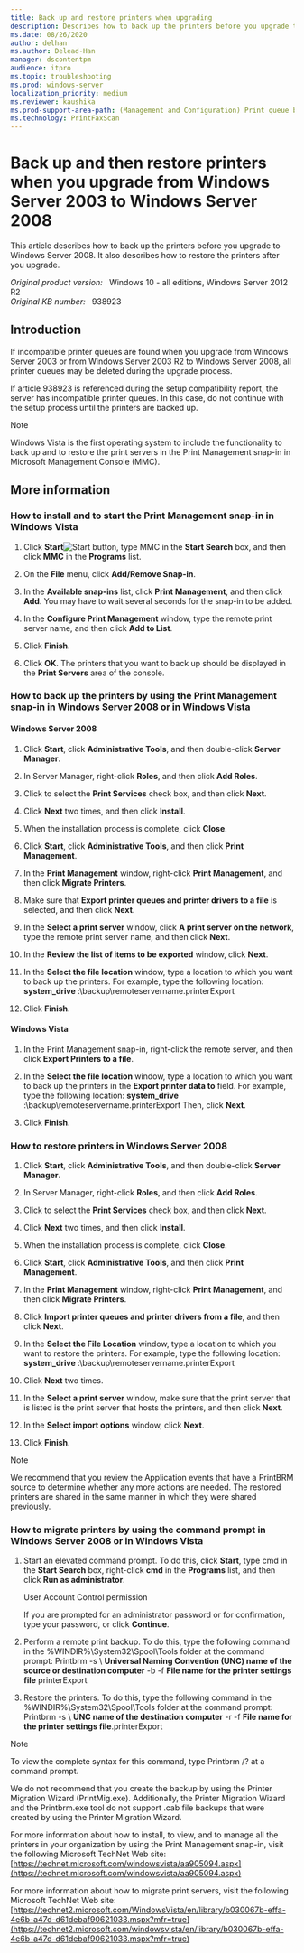 ```yaml
---
title: Back up and restore printers when upgrading
description: Describes how to back up the printers before you upgrade to Windows Server 2008 and then restore the printers when the upgrade process is complete.
ms.date: 08/26/2020
author: delhan
ms.author: Delead-Han
manager: dscontentpm
audience: itpro
ms.topic: troubleshooting
ms.prod: windows-server
localization_priority: medium
ms.reviewer: kaushika
ms.prod-support-area-path: (Management and Configuration) Print queue backup and migration
ms.technology: PrintFaxScan
---
```

# Back up and then restore printers when you upgrade from Windows Server 2003 to Windows Server 2008

This article describes how to back up the printers before you upgrade to Windows Server 2008. It also describes how to restore the printers after you upgrade.

_Original product version:_ &nbsp; Windows 10 - all editions, Windows Server 2012 R2  
_Original KB number:_ &nbsp; 938923

## Introduction

If incompatible printer queues are found when you upgrade from Windows Server 2003 or from Windows Server 2003 R2 to Windows Server 2008, all printer queues may be deleted during the upgrade process.

If article 938923 is referenced during the setup compatibility report, the server has incompatible printer queues. In this case, do not continue with the setup process until the printers are backed up.

> [!NOTE]
> Windows Vista is the first operating system to include the functionality to back up and to restore the print servers in the Print Management snap-in in Microsoft Management Console (MMC).

## More information

### How to install and to start the Print Management snap-in in Windows Vista


1. Click **Start**![Start button ](/media/vistastartbutton.jpg), type MMC in the **Start Search** box, and then click **MMC** in the **Programs** list.
2. On the **File** menu, click **Add/Remove Snap-in**.

3. In the **Available snap-ins** list, click **Print Management**, and then click **Add**. You may have to wait several seconds for the snap-in to be added.

4. In the **Configure Print Management** window, type the remote print server name, and then click **Add to List**.
5. Click **Finish**.

6. Click **OK**. The printers that you want to back up should be displayed in the **Print Servers** area of the console.

### How to back up the printers by using the Print Management snap-in in Windows Server 2008 or in Windows Vista

#### Windows Server 2008


1. Click **Start**, click **Administrative Tools**, and then double-click **Server Manager**.

2. In Server Manager, right-click **Roles**, and then click **Add Roles**.

3. Click to select the **Print Services** check box, and then click **Next**.

4. Click **Next** two times, and then click **Install**.

5. When the installation process is complete, click **Close**.

6. Click **Start**, click **Administrative Tools**, and then click **Print Management**.

7. In the **Print Management** window, right-click **Print Management**, and then click **Migrate Printers**.

8. Make sure that **Export printer queues and printer drivers to a file** is selected, and then click **Next**.
9. In the **Select a print server** window, click **A print server on the network**, type the remote print server name, and then click **Next**.

10. In the **Review the list of items to be exported** window, click **Next**.

11. In the **Select the file location** window, type a location to which you want to back up the printers. For example, type the following location: **system_drive** :\backup\remoteservername.printerExport 

12. Click **Finish**.

#### Windows Vista


1. In the Print Management snap-in, right-click the remote server, and then click **Export Printers to a file**.

2. In the **Select the file location** window, type a location to which you want to back up the printers in the **Export printer data to** field. For example, type the following location: **system_drive** :\backup\remoteservername.printerExport 
Then, click **Next**.

3. Click **Finish**.

### How to restore printers in Windows Server 2008


1. Click **Start**, click **Administrative Tools**, and then double-click **Server Manager**.

2. In Server Manager, right-click **Roles**, and then click **Add Roles**.

3. Click to select the **Print Services** check box, and then click **Next**.
4. Click **Next** two times, and then click **Install**.
5. When the installation process is complete, click **Close**.

6. Click **Start**, click **Administrative Tools**, and then click **Print Management**.

7. In the **Print Management** window, right-click **Print Management**, and then click **Migrate Printers**.
8. Click **Import printer queues and printer drivers from a file**, and then click **Next**.

9. In the **Select the File Location** window, type a location to which you want to restore the printers. For example, type the following location: **system_drive** :\backup\remoteservername.printerExport 

10. Click **Next** two times.

11. In the **Select a print server** window, make sure that the print server that is listed is the print server that hosts the printers, and then click **Next**.
12. In the **Select import options** window, click **Next**.
13. Click **Finish**.

> [!NOTE]
> We recommend that you review the Application events that have a PrintBRM source to determine whether any more actions are needed. The restored printers are shared in the same manner in which they were shared previously.


### How to migrate printers by using the command prompt in Windows Server 2008 or in Windows Vista

1. Start an elevated command prompt. To do this, click **Start**, type cmd in the **Start Search** box, right-click **cmd** in the **Programs** list, and then click **Run as administrator**.

    User Account Control permission
    
    If you are prompted for an administrator password or for confirmation, type your password, or click **Continue**.

2. Perform a remote print backup. To do this, type the following command in the %WINDIR%\System32\Spool\Tools folder at the command prompt:
 Printbrm -s \\ **Universal Naming Convention (UNC) name of the source or destination computer** -b -f **File name for the printer settings file** printerExport 

3. Restore the printers. To do this, type the following command in the %WINDIR%\System32\Spool\Tools folder at the command prompt:
 Printbrm -s \\ **UNC name of the destination computer** -r -f **File name for the printer settings file**.printerExport 
> [!NOTE]
> To view the complete syntax for this command, type Printbrm /? at a command prompt.

We do not recommend that you create the backup by using the Printer Migration Wizard (PrintMig.exe). Additionally, the Printer Migration Wizard and the Printbrm.exe tool do not support .cab file backups that were created by using the Printer Migration Wizard.

For more information about how to install, to view, and to manage all the printers in your organization by using the Print Management snap-in, visit the following Microsoft TechNet Web site: [https://technet.microsoft.com/windowsvista/aa905094.aspx](https://technet.microsoft.com/windowsvista/aa905094.aspx) 

For more information about how to migrate print servers, visit the following Microsoft TechNet Web site: [https://technet2.microsoft.com/WindowsVista/en/library/b030067b-effa-4e6b-a47d-d61debaf90621033.mspx?mfr=true](https://technet2.microsoft.com/windowsvista/en/library/b030067b-effa-4e6b-a47d-d61debaf90621033.mspx?mfr=true)
